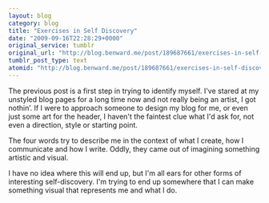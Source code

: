 ```yaml
---
layout: blog
category: blog
title: "Exercises in Self Discovery"
date: "2009-09-16T22:28:29+0000"
original_service: tumblr
original_url: "http://blog.benward.me/post/189687661/exercises-in-self-discovery"
tumblr_post_type: text
atomid: "http://blog.benward.me/post/189687661/exercises-in-self-discovery"
---
```

The previous post is a first step in trying to identify myself. I've stared at my unstyled blog pages for a long time now and not really being an artist, I got nothin’. If I were to approach someone to design my blog for me, or even just some art for the header, I haven't the faintest clue what I'd ask for, not even a direction, style or starting point.

The four words try to describe me in the context of what I create, how I communicate and how I write. Oddly, they came out of imagining something artistic and visual.

I have no idea where this will end up, but I'm all ears for other forms of interesting self-discovery. I'm trying to end up somewhere that I can make something visual that represents me and what I do.